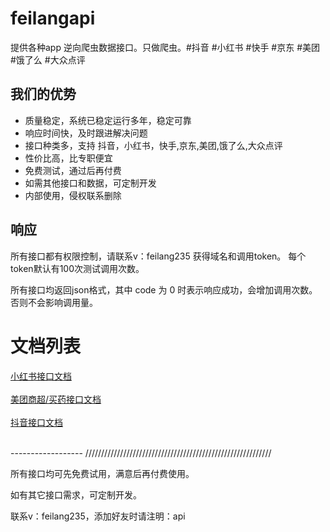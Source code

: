 # feilangapi


提供各种app 逆向爬虫数据接口。只做爬虫。#抖音 #小红书 #快手 #京东 #美团 #饿了么 #大众点评


## 我们的优势
* 质量稳定，系统已稳定运行多年，稳定可靠
* 响应时间快，及时跟进解决问题
* 接口种类多，支持 抖音，小红书，快手,京东,美团,饿了么,大众点评
* 性价比高，比专职便宜
* 免费测试，通过后再付费
* 如需其他接口和数据，可定制开发
* 内部使用，侵权联系删除

## 响应
所有接口都有权限控制，请联系v：feilang235 获得域名和调用token。
每个token默认有100次测试调用次数。

所有接口均返回json格式，其中 code 为 0 时表示响应成功，会增加调用次数。否则不会影响调用量。



# 文档列表
[小红书接口文档](xiaohongshu.md)
<br/>
<br/>
[美团商超/买药接口文档](meituan.md)
<br/>
<br/>
[抖音接口文档](douyin.md)



<br/>
------------------
///////////////////////////////////////////////////////////

所有接口均可先免费试用，满意后再付费使用。

如有其它接口需求，可定制开发。

联系v：feilang235，添加好友时请注明：api
